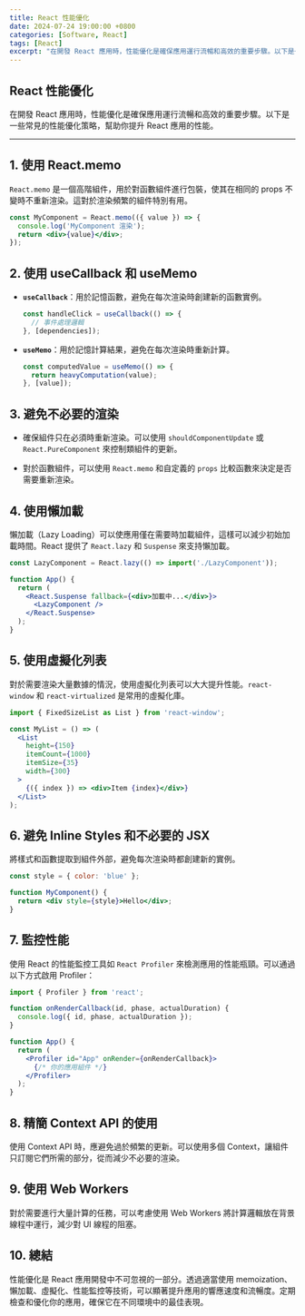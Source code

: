 ```yaml
---
title: React 性能優化
date: 2024-07-24 19:00:00 +0800
categories: [Software, React]
tags: [React] 
excerpt: "在開發 React 應用時，性能優化是確保應用運行流暢和高效的重要步驟。以下是一些常見的性能優化策略，幫助你提升 React 應用的性能"
---
```


## React 性能優化

在開發 React 應用時，性能優化是確保應用運行流暢和高效的重要步驟。以下是一些常見的性能優化策略，幫助你提升 React 應用的性能。

---

## 1. 使用 React.memo

`React.memo` 是一個高階組件，用於對函數組件進行包裝，使其在相同的 props 不變時不重新渲染。這對於渲染頻繁的組件特別有用。

```jsx
const MyComponent = React.memo(({ value }) => {
  console.log('MyComponent 渲染');
  return <div>{value}</div>;
});
```

## 2. 使用 useCallback 和 useMemo

- **`useCallback`**：用於記憶函數，避免在每次渲染時創建新的函數實例。

  ```jsx
  const handleClick = useCallback(() => {
    // 事件處理邏輯
  }, [dependencies]);
  ```

- **`useMemo`**：用於記憶計算結果，避免在每次渲染時重新計算。

  ```jsx
  const computedValue = useMemo(() => {
    return heavyComputation(value);
  }, [value]);
  ```

## 3. 避免不必要的渲染

- 確保組件只在必須時重新渲染。可以使用 `shouldComponentUpdate` 或 `React.PureComponent` 來控制類組件的更新。

- 對於函數組件，可以使用 `React.memo` 和自定義的 `props` 比較函數來決定是否需要重新渲染。

## 4. 使用懶加載

懶加載（Lazy Loading）可以使應用僅在需要時加載組件，這樣可以減少初始加載時間。React 提供了 `React.lazy` 和 `Suspense` 來支持懶加載。

```jsx
const LazyComponent = React.lazy(() => import('./LazyComponent'));

function App() {
  return (
    <React.Suspense fallback={<div>加載中...</div>}>
      <LazyComponent />
    </React.Suspense>
  );
}
```

## 5. 使用虛擬化列表

對於需要渲染大量數據的情況，使用虛擬化列表可以大大提升性能。`react-window` 和 `react-virtualized` 是常用的虛擬化庫。

```jsx
import { FixedSizeList as List } from 'react-window';

const MyList = () => (
  <List
    height={150}
    itemCount={1000}
    itemSize={35}
    width={300}
  >
    {({ index }) => <div>Item {index}</div>}
  </List>
);
```

## 6. 避免 Inline Styles 和不必要的 JSX

將樣式和函數提取到組件外部，避免每次渲染時都創建新的實例。

```jsx
const style = { color: 'blue' };

function MyComponent() {
  return <div style={style}>Hello</div>;
}
```

## 7. 監控性能

使用 React 的性能監控工具如 `React Profiler` 來檢測應用的性能瓶頸。可以通過以下方式啟用 Profiler：

```jsx
import { Profiler } from 'react';

function onRenderCallback(id, phase, actualDuration) {
  console.log({ id, phase, actualDuration });
}

function App() {
  return (
    <Profiler id="App" onRender={onRenderCallback}>
      {/* 你的應用組件 */}
    </Profiler>
  );
}
```

## 8. 精簡 Context API 的使用

使用 Context API 時，應避免過於頻繁的更新。可以使用多個 Context，讓組件只訂閱它們所需的部分，從而減少不必要的渲染。

## 9. 使用 Web Workers

對於需要進行大量計算的任務，可以考慮使用 Web Workers 將計算邏輯放在背景線程中運行，減少對 UI 線程的阻塞。

## 10. 總結

性能優化是 React 應用開發中不可忽視的一部分。透過適當使用 memoization、懶加載、虛擬化、性能監控等技術，可以顯著提升應用的響應速度和流暢度。定期檢查和優化你的應用，確保它在不同環境中的最佳表現。
